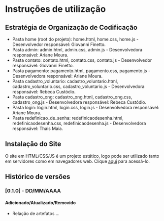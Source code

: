 # Instruções de utilização

## Estratégia de Organização de Codificação 

- Pasta home (root do projeto): home.html, home.css, home.js - Desenvolvedor responsável: Giovanni Finetto.
- Pasta admin: admin.html, admin.css, admin.js - Desenvolvedora responsável: Ariane Moura.
- Pasta contato: contato.html, contato.css, contato.js  - Desenvolvedor responsável: Giovanni Finetto.
- Pasta pagamento: pagamento.html, pagamento.css, pagamento.js - Desenvolvedora responsável: Ariane Moura.
- Pasta cadastro_voluntario: cadastro_voluntario.html, cadastro_voluntario.css, cadastro_voluntario.js - Desenvolvedora responsável: Rebeca Custódio.
- Pasta cadastro_ong: cadastro_ong.html, cadastro_ong.css, cadastro_ong.js - Desenvolvedora responsável: Rebeca Custódio.
- Pasta login: login.html, login.css, login.js - Desenvolvedora responsável: Ariane Moura.
- Pasta redefinicao_de_senha: redefinicaodesenha.html, redefinicaodesenha.css, redefinicaodesenha.js - Desenvolvedora responsável: Thais Maia.

## Instalação do Site

O site em HTML/CSS/JS é um projeto estático, logo pode ser utilizado tanto em servidores como em navegadores web. Clique <a href="https://icei-puc-minas-pmv-ads.github.io/pmv-ads-2024-1-e1-proj-web-t11-pmv-ads-2024-1-e1-projetovat/codigo-fonte/pages/home/home.html">aqui</a> para acessá-lo. 

## Histórico de versões

### [0.1.0] - DD/MM/AAAA
#### Adicionado/Atualizado/Removido
- Relação de artefatos ...
